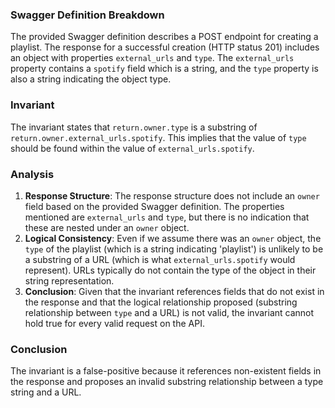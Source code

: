 ### Swagger Definition Breakdown
The provided Swagger definition describes a POST endpoint for creating a playlist. The response for a successful creation (HTTP status 201) includes an object with properties `external_urls` and `type`. The `external_urls` property contains a `spotify` field which is a string, and the `type` property is also a string indicating the object type.

### Invariant
The invariant states that `return.owner.type` is a substring of `return.owner.external_urls.spotify`. This implies that the value of `type` should be found within the value of `external_urls.spotify`.

### Analysis
1. **Response Structure**: The response structure does not include an `owner` field based on the provided Swagger definition. The properties mentioned are `external_urls` and `type`, but there is no indication that these are nested under an `owner` object.
2. **Logical Consistency**: Even if we assume there was an `owner` object, the `type` of the playlist (which is a string indicating 'playlist') is unlikely to be a substring of a URL (which is what `external_urls.spotify` would represent). URLs typically do not contain the type of the object in their string representation.
3. **Conclusion**: Given that the invariant references fields that do not exist in the response and that the logical relationship proposed (substring relationship between `type` and a URL) is not valid, the invariant cannot hold true for every valid request on the API.

### Conclusion
The invariant is a false-positive because it references non-existent fields in the response and proposes an invalid substring relationship between a type string and a URL.
